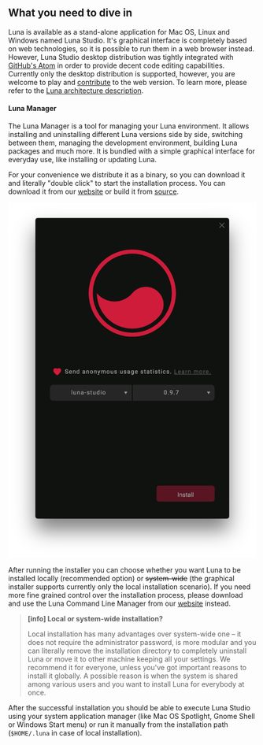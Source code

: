 ## What you need to dive in

Luna is available as a stand-alone application for Mac OS, Linux and Windows named Luna Studio. It's graphical interface is completely based on web technologies, so it is possible to run them in a web browser instead. However, Luna Studio desktop distribution was tightly integrated with [GitHub's Atom](https://atom.io) in order to provide decent code editing capabilities. Currently only the desktop distribution is supported, however, you are welcome to play and [contribute](http://luna-lang.org/contribute) to the web version. To learn more, please refer to the [Luna architecture description](architecture.md).

#### Luna Manager

The Luna Manager is a tool for managing your Luna environment. It allows installing and uninstalling different Luna versions side by side, switching between them, managing the development environment, building Luna packages and much more. It is bundled with a simple graphical interface for everyday use, like installing or updating Luna.

For your convenience we distribute it as a binary, so you can download it and literally "double click" to start the installation process. You can download it from our [website](http://luna-lang.org) or build it from [source](http://github.com/luna/luna-manager).

![](/assets/installer.png)

After running the installer you can choose whether you want Luna to be installed locally \(recommended option\) or ~~system-wide~~ (the graphical installer supports currently only the local installation scenario). If you need more fine grained control over the installation process, please download and use the Luna Command Line Manager from our [website](http://luna-lang.org) instead.

> **\[info\] Local or system-wide installation?**
>
> Local installation has many advantages over system-wide one – it does not require the administrator password, is more modular and you can literally remove the installation directory to completely uninstall Luna or move it to other machine keeping all your settings. We recommend it for everyone, unless you've got important reasons to install it globally. A possible reason is when the system is shared among various users and you want to install Luna for everybody at once.

After the successful installation you should be able to execute Luna Studio using your system application manager \(like Mac OS Spotlight, Gnome Shell or Windows Start menu\) or run it manually from the installation path \(`$HOME/.luna` in case of local installation\).


